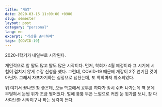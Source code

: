```yaml
---
title: "개강"
date: 2020-03-15 11:00:00 +0900
slug: semester
layout: post
category: "personal"
lang: en
excerpt: "개강을 준비하며"
tags: [COVID-19]
---
```



2020-1학기가 내일부로 시작된다.

개인적으로 참 말도 많고 탈도 많은 시작이다. 먼저, 학회가 4월 예정이라 그 시기에 시험이 겹치지 않게 수강 신청을 했다. 그런데, COVID-19 때문에 개강이 2주 연기된 것이 아닌가. 그래서 자포자기하는 심정으로 냅뒀는데, 또 학회마저 취소되었다.

뭐 여기서 끝나면 참 좋은데, 오늘 학교에서 공부를 하다가 잠시 쉬러 나가는데 벽 문에 부딪혀서 눈썹 위가 조금 찢어졌다. 벌에 퉁퉁 부은 느낌으로 커진 눈 윗가를 보니, 참 다사다난한 시작이구나 하는 생각이 든다.